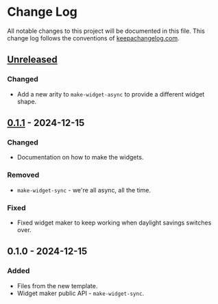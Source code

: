 # Change Log
All notable changes to this project will be documented in this file. This change log follows the conventions of [keepachangelog.com](http://keepachangelog.com/).

## [Unreleased]
### Changed
- Add a new arity to `make-widget-async` to provide a different widget shape.

## [0.1.1] - 2024-12-15
### Changed
- Documentation on how to make the widgets.

### Removed
- `make-widget-sync` - we're all async, all the time.

### Fixed
- Fixed widget maker to keep working when daylight savings switches over.

## 0.1.0 - 2024-12-15
### Added
- Files from the new template.
- Widget maker public API - `make-widget-sync`.

[Unreleased]: https://sourcehost.site/your-name/abcdxyz/compare/0.1.1...HEAD
[0.1.1]: https://sourcehost.site/your-name/abcdxyz/compare/0.1.0...0.1.1
